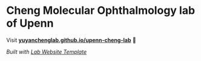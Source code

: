 
# Cheng Molecular Ophthalmology lab of Upenn

Visit **[yuyanchenglab.github.io/upenn-cheng-lab](https://yuyanchenglab.github.io/upenn-cheng-lab)** 🚀

_Built with [Lab Website Template](https://greene-lab.gitbook.io/lab-website-template-docs)_
